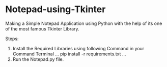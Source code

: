 # Notepad-using-Tkinter

Making a Simple Notepad Application using Python with the help of its one of the most famous Tkinter Library.

Steps:
1. Install the Required Libraries using following Command in your Command Terminal
   ...
   pip install -r requirements.txt
   ...
2. Run the Notepad.py file.

